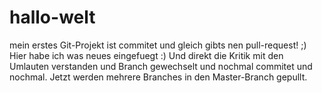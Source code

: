 # hallo-welt
mein erstes Git-Projekt ist commitet und gleich gibts nen pull-request! ;)
Hier habe ich was neues eingefuegt :)
Und direkt die Kritik mit den Umlauten verstanden und Branch gewechselt und nochmal commitet und nochmal. Jetzt werden mehrere Branches in den Master-Branch gepullt.
